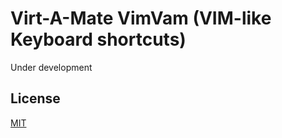 # Virt-A-Mate VimVam (VIM-like Keyboard shortcuts)

Under development

## License

[MIT](LICENSE.md)
